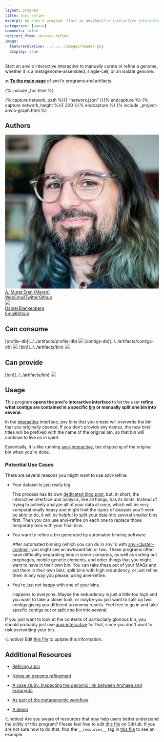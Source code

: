 ```yaml
---
layout: program
title: anvi-refine
excerpt: An anvi'o program. Start an anvi&#x27;o interactive interactive to manually curate or refine a genome, whether it is a metagenome-assembled, single-cell, or an isolate genome.
categories: [anvio]
comments: false
redirect_from: /m/anvi-refine
image:
  featurerelative: ../../../images/header.png
  display: true
---
```


Start an anvi&#x27;o interactive interactive to manually curate or refine a genome, whether it is a metagenome-assembled, single-cell, or an isolate genome.

🔙 **[To the main page](../../)** of anvi'o programs and artifacts.


{% include _toc.html %}
<div id="svg" class="subnetwork"></div>
{% capture network_path %}{{ "network.json" }}{% endcapture %}
{% capture network_height %}{{ 300 }}{% endcapture %}
{% include _project-anvio-graph.html %}


## Authors

<div class="anvio-person"><div class="anvio-person-info"><div class="anvio-person-photo"><img class="anvio-person-photo-img" src="../../images/authors/meren.jpg" /></div><div class="anvio-person-info-box"><a href="/people/meren" target="_blank"><span class="anvio-person-name">A. Murat Eren (Meren)</span></a><div class="anvio-person-social-box"><a href="http://merenlab.org" class="person-social" target="_blank"><i class="fa fa-fw fa-home"></i>Web</a><a href="mailto:a.murat.eren@gmail.com" class="person-social" target="_blank"><i class="fa fa-fw fa-envelope-square"></i>Email</a><a href="http://twitter.com/merenbey" class="person-social" target="_blank"><i class="fa fa-fw fa-twitter-square"></i>Twitter</a><a href="http://github.com/meren" class="person-social" target="_blank"><i class="fa fa-fw fa-github"></i>Github</a></div></div></div></div>

<div class="anvio-person"><div class="anvio-person-info"><div class="anvio-person-photo"><img class="anvio-person-photo-img" src="../../images/authors/no-avatar.png" /></div><div class="anvio-person-info-box"><a href="/people/blankenberg" target="_blank"><span class="anvio-person-name">Daniel Blankenberg</span></a><div class="anvio-person-social-box"><a href="mailto:blanked2@ccf.org" class="person-social" target="_blank"><i class="fa fa-fw fa-envelope-square"></i>Email</a><a href="http://github.com/blankenberg" class="person-social" target="_blank"><i class="fa fa-fw fa-github"></i>Github</a></div></div></div></div>



## Can consume


<p style="text-align: left" markdown="1"><span class="artifact-r">[profile-db](../../artifacts/profile-db) <img src="../../images/icons/DB.png" class="artifact-icon-mini" /></span> <span class="artifact-r">[contigs-db](../../artifacts/contigs-db) <img src="../../images/icons/DB.png" class="artifact-icon-mini" /></span> <span class="artifact-r">[bin](../../artifacts/bin) <img src="../../images/icons/BIN.png" class="artifact-icon-mini" /></span></p>


## Can provide


<p style="text-align: left" markdown="1"><span class="artifact-p">[bin](../../artifacts/bin) <img src="../../images/icons/BIN.png" class="artifact-icon-mini" /></span></p>


## Usage


This program **opens the anvi'o interactive interface** to let the user **refine what contigs are contained in a specific <span class="artifact-n">[bin](/help/main/artifacts/bin)</span> or manually split one bin into several.**

In the <span class="artifact-n">[interactive](/help/main/artifacts/interactive)</span> interface, any bins that you create will overwrite the bin that you originally opened.  If you don't provide any names, the new bins' titles will be prefixed with the name of the original bin, so that bin will continue to live on in spirit. 

Essentially, it is like running <span class="artifact-p">[anvi-interactive](/help/main/programs/anvi-interactive)</span>, but disposing of the original bin when you're done. 

### Potential Use Cases 

There are several reasons you might want to use anvi-refine: 

- Your dataset is just really big. 

    This process has its own [dedicated blog post](http://merenlab.org/2015/05/11/anvi-refine/), but, in short, the interactive interface and analysis, like all things, has its limits. Instead of trying to actively analyze all of your data at once, which will be very computationally heavy and might limit the types of analysis you'll even be able to do, it will be helpful to split your data into several smaller bins first. Then you can use anvi-refine on each one to replace those temporary bins with your final bins. 
    
- You want to refine a bin generated by automated binning software.   
    
    After automated binning (which you can do in anvi'o with <span class="artifact-p">[anvi-cluster-contigs](/help/main/programs/anvi-cluster-contigs)</span>), you might see an awkward bin or two. These programs often have difficultly separating bins in some scenarios, as well as sorting out prophages, mobile genetic elements, and other things that you might want to have in their own bin. You can take these out of your MAGs and put them in their own bins, split bins with high redundency, or just refine them in any way you please, using anvi-refine. 
    
- You're just not happy with one of your bins. 
    
    Happens to everyone. Maybe the redundency is just a little too high and you want to take a closer look, or maybe you just want to split up two contigs giving you different taxonomy results. Feel free to go in and take specfic contigs out or split one bin into several. 
    
If you just want to look at the contents of partiuclarly glorious bin, you should probably just use <span class="artifact-p">[anvi-interactive](/help/main/programs/anvi-interactive)</span> for that, since you don't want to risk overwriting your bin. 


{:.notice}
Edit [this file](https://github.com/merenlab/anvio/tree/master/anvio/docs/programs/anvi-refine.md) to update this information.


## Additional Resources


* [Refining a bin](http://merenlab.org/2015/05/11/anvi-refine/)

* [Notes on genome refinement](http://merenlab.org/2017/05/11/anvi-refine-by-veronika/)

* [A case study: Inspecting the genomic link between Archaea and Eukaryota](http://merenlab.org/2017/01/03/loki-the-link-archaea-eukaryota/)

* [As part of the metagenomic workflow](http://merenlab.org/2016/06/22/anvio-tutorial-v2/#anvi-refine)

* [A demo](https://www.youtube.com/watch?v=vXPKP5vKiBM)


{:.notice}
Are you aware of resources that may help users better understand the utility of this program? Please feel free to edit [this file](https://github.com/merenlab/anvio/tree/master/bin/anvi-refine) on GitHub. If you are not sure how to do that, find the `__resources__` tag in [this file](https://github.com/merenlab/anvio/blob/master/bin/anvi-interactive) to see an example.
